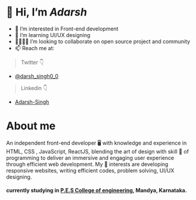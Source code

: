  # 👋 Hi, I’m _Adarsh_
- 🔦 I’m interested in Front-end development
- 🌱 I’m learning UI/UX designing
- 🧍🏾🧍🏾 I’m looking to collaborate on open source project and community
- 📫 Reach me at:  
 > Twitter 👇
 - [@darsh_singh0_0](https://twitter.com/darsh_singh0_0) 
 > Linkedin 👇
 - [Adarsh-Singh](https://www.linkedin.com/in/adarsh-singh-17092b244/)
# About me

An independent front-end developer 🖥️ with knowledge and experience in HTML,
CSS , JavaScript, ReactJS, blending the art of design with skill 💪 of programming
to deliver an immersive and engaging user experience through efficient web
development.
My 🔑 interests are developing responsive websites, writing efficient codes,
problem solving, UI/UX designing.
#### currently studying in [P.E.S College of engineering](https://www.pescemandya.org/), Mandya, Karnataka.



